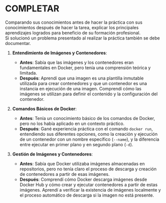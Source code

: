 # COMPLETAR  
Comparando sus conocimientos antes de hacer la práctica con sus conocimientos después de hacer la tarea, explicar los principales aprendizajes logrados para beneficio de su formación profesional.  
Si solucionó un problema presentado al realizar la práctica también se debe documentar.

1. **Entendimiento de Imágenes y Contenedores**:
   - **Antes**: Sabía que las imágenes y los contenedores eran fundamentales en Docker, pero tenía una comprensión teórica y limitada.
   - **Después**: Aprendí que una imagen es una plantilla inmutable utilizada para crear contenedores y que un contenedor es una instancia en ejecución de una imagen. Comprendí cómo las imágenes se utilizan para definir el contenido y la configuración del contenedor.

2. **Comandos Básicos de Docker**:
   - **Antes**: Tenía un conocimiento básico de los comandos de Docker, pero no los había aplicado en un contexto práctico.
   - **Después**: Gané experiencia práctica con el comando `docker run`, entendiendo sus diferentes opciones, como la creación y ejecución de un contenedor con un nombre específico (`--name`), y la diferencia entre ejecutar en primer plano y en segundo plano (`-d`).

3. **Gestión de Imágenes y Contenedores**:
   - **Antes**: Sabía que Docker utilizaba imágenes almacenadas en repositorios, pero no tenía claro el proceso de descarga y creación de contenedores a partir de esas imágenes.
   - **Después**: Comprendí cómo Docker descarga imágenes desde Docker Hub y cómo crear y ejecutar contenedores a partir de estas imágenes. Aprendí a verificar la existencia de imágenes localmente y el proceso automático de descarga si la imagen no está presente.
